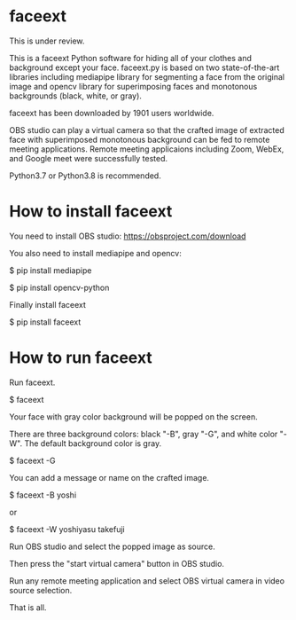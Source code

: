 # faceext
This is under review.

This is a faceext Python software for hiding all of your clothes and 
background except your face.
faceext.py is based on two state-of-the-art libraries including 
mediapipe library for segmenting a face from the original image and 
opencv library for superimposing faces and monotonous backgrounds 
(black, white, or gray). 

faceext has been downloaded by 1901 users worldwide.

OBS studio can play a virtual camera so that the crafted image of extracted face
with superimposed monotonous background can be fed to remote meeting applications.
Remote meeting applicaions including Zoom, WebEx, and Google meet
were successfully tested.

Python3.7 or Python3.8 is recommended.

# How to install faceext

You need to install OBS studio: 
https://obsproject.com/download

You also need to install mediapipe and opencv:

$ pip install mediapipe

$ pip install opencv-python

Finally install faceext

$ pip install faceext

# How to run faceext
Run faceext.

$ faceext

Your face with gray color background will be popped on the screen.

There are three background colors: black "-B", gray "-G", and white color "-W".
The default background color is gray.

$ faceext -G

You can add a message or name on the crafted image.

$ faceext -B yoshi

or

$ faceext -W yoshiyasu takefuji

Run OBS studio and select the popped image as source.

Then press the "start virtual camera" button in OBS studio.

Run any remote meeting application and select OBS virtual camera in video source selection.

That is all.




